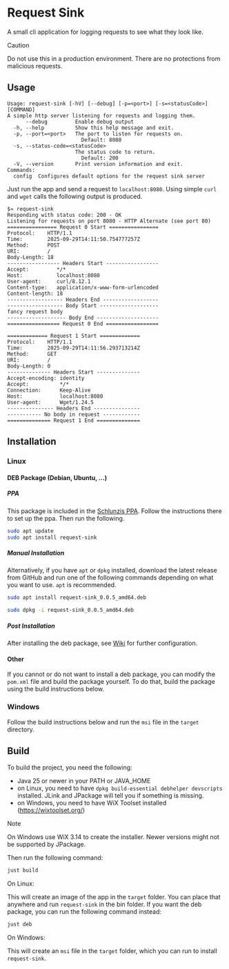 # Request Sink

A small cli application for logging requests to see what they look like.

> [!CAUTION]
> Do not use this in a production environment. There are no protections from malicious requests.

## Usage

```
Usage: request-sink [-hV] [--debug] [-p=<port>] [-s=<statusCode>] [COMMAND]
A simple http server listening for requests and logging them.
      --debug         Enable debug output
  -h, --help          Show this help message and exit.
  -p, --port=<port>   The port to listen for requests on.
                        Default: 8080
  -s, --status-code=<statusCode>
                      The status code to return.
                        Default: 200
  -V, --version       Print version information and exit.
Commands:
  config  Configures default options for the request sink server
```

Just run the app and send a request to `localhost:8080`.
Using simple `curl` and `wget` calls the following output is produced.

```
$» request-sink        
Responding with status code: 200 - OK
Listening for requests on port 8080 - HTTP Alternate (see port 80)
================ Request 0 Start ================
Protocol:    HTTP/1.1
Time:        2025-09-29T14:11:50.754777257Z
Method:      POST
URI:         /
Body-Length: 18
----------------- Headers Start -----------------
Accept:         */*
Host:           localhost:8080
User-agent:     curl/8.12.1
Content-type:   application/x-www-form-urlencoded
Content-length: 18
------------------ Headers End ------------------
------------------ Body Start -------------------
fancy request body
------------------- Body End --------------------
================= Request 0 End =================

============= Request 1 Start =============
Protocol:    HTTP/1.1
Time:        2025-09-29T14:11:56.293713214Z
Method:      GET
URI:         /
Body-Length: 0
-------------- Headers Start --------------
Accept-encoding: identity
Accept:          */*
Connection:      Keep-Alive
Host:            localhost:8080
User-agent:      Wget/1.24.5
--------------- Headers End ---------------
----------- No body in request ------------
============== Request 1 End ==============
```

## Installation

### Linux

#### DEB Package (Debian, Ubuntu, ...)

##### PPA

This package is included in the [Schlunzis PPA](https://github.com/schlunzis/ppa).
Follow the instructions there to set up the ppa. Then run the following.

```bash
sudo apt update
sudo apt install request-sink
```

##### Manual Installation

Alternatively, if you have `apt` or `dpkg` installed, download the latest release from GitHub and run one of the
following commands depending on what you want to use. `apt` is recommended.

```bash
sudo apt install request-sink_0.0.5_amd64.deb
```

```bash
sudo dpkg -i request-sink_0.0.5_amd64.deb
```

##### Post Installation

After installing the deb package, see [Wiki](https://github.com/Til7701/request-sink/wiki/Post-Installation) for further
configuration.

#### Other

If you cannot or do not want to install a deb package, you can modify the `pom.xml` file and build the package yourself.
To do that, build the package using the build instructions below.

### Windows

Follow the build instructions below and run the `msi` file in the `target` directory.

## Build

To build the project, you need the following:

- Java 25 or newer in your PATH or JAVA_HOME
- on Linux, you need to have `dpkg build-essential debhelper devscripts` installed. JLink and JPackage will tell you if
  something is missing.
- on Windows, you need to have WiX Toolset installed (https://wixtoolset.org/)

> [!NOTE]
> On Windows use WiX 3.14 to create the installer. Newer versions might not be supported by JPackage.

Then run the following command:

```bash
just build
```

On Linux:

This will create an image of the app in the `target` folder. You can place that anywhere and run `request-sink` in the
bin folder.
If you want the deb package, you can run the following command instead:

```bash
just deb
```

On Windows:

This will create an `msi` file in the `target` folder, which you can run to install `request-sink`.
